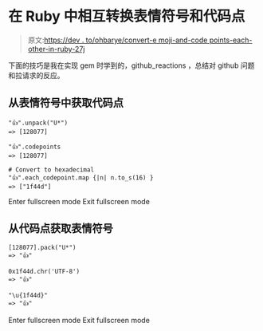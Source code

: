 # 在 Ruby 中相互转换表情符号和代码点

> 原文:[https://dev . to/ohbarye/convert-e moji-and-code points-each-other-in-ruby-27j](https://dev.to/ohbarye/convert-emoji-and-codepoints-each-other-in-ruby-27j)

下面的技巧是我在实现 gem 时学到的，github_reactions ，总结对 github 问题和拉请求的反应。

## 从表情符号中获取代码点

```
"👍".unpack("U*")
=> [128077]

"👍".codepoints
=> [128077]

# Convert to hexadecimal
"👍".each_codepoint.map {|n| n.to_s(16) }
=> ["1f44d"] 
```

Enter fullscreen mode Exit fullscreen mode

## 从代码点获取表情符号

```
[128077].pack("U*")
=> "👍"

0x1f44d.chr('UTF-8')
=> "👍"

"\u{1f44d}"
=> "👍" 
```

Enter fullscreen mode Exit fullscreen mode
